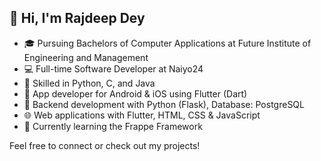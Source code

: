 ## 👋 Hi, I'm Rajdeep Dey

- 🎓 Pursuing Bachelors of Computer Applications at Future Institute of Engineering and Management
- 💻 Full-time Software Developer at Naiyo24
- 🐍 Skilled in Python, C, and Java
- 📱 App developer for Android & iOS using Flutter (Dart)
- 🔗 Backend development with Python (Flask), Database: PostgreSQL
- 🌐 Web applications with Flutter, HTML, CSS & JavaScript
- 🚀 Currently learning the Frappe Framework

Feel free to connect or check out my projects!
